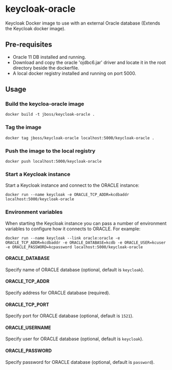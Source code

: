 # keycloak-oracle

Keycloak Docker image to use with an external Oracle database (Extends the Keycloak docker image).

## Pre-requisites

- Oracle 11 DB installed and running.
- Download and copy the oracle 'ojdbc6.jar' driver and locate it in the root directory beside the dockerfile.
- A local docker registry installed and running on port 5000.

## Usage

### Build the keycloa-oracle image

    docker build -t jboss/keycloak-oracle .

### Tag the image

    docker tag jboss/keycloak-oracle localhost:5000/keycloak-oracle .

### Push the image to the local registry

    docker push localhost:5000/keycloak-oracle

### Start a Keycloak instance

Start a Keycloak instance and connect to the ORACLE instance:

    docker run --name keycloak -e ORACLE_TCP_ADDR=kcdbaddr localhost:5000/keycloak-oracle

### Environment variables

When starting the Keycloak instance you can pass a number of environment variables to configure how it connects to ORACLE. For example:

    docker run --name keycloak --link oracle:oracle -e ORACLE_TCP_ADDR=kcdbaddr -e ORACLE_DATABASE=kcdb -e ORACLE_USER=kcuser -e ORACLE_PASSWORD=kcpassword localhost:5000/keycloak-oracle

#### ORACLE_DATABASE

Specify name of ORACLE database (optional, default is `keycloak`).

#### ORACLE_TCP_ADDR

Specify address for ORACLE database (required).

#### ORACLE_TCP_PORT

Specify port for ORACLE database (optional, default is `1521`).

#### ORACLE_USERNAME

Specify user for ORACLE database (optional, default is `keycloak`).

#### ORACLE_PASSWORD

Specify password for ORACLE database (optional, default is `password`).


